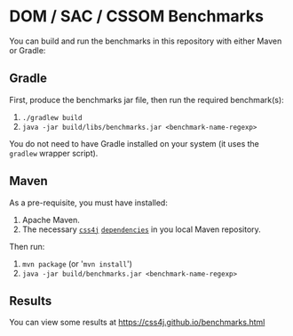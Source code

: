 # DOM / SAC / CSSOM Benchmarks

You can build and run the benchmarks in this repository with either Maven or Gradle:

## Gradle
First, produce the benchmarks jar file, then run the required benchmark(s):

1) `./gradlew build`
2) `java -jar build/libs/benchmarks.jar <benchmark-name-regexp>`

You do not need to have Gradle installed on your system (it uses the `gradlew` wrapper script).

## Maven
As a pre-requisite, you must have installed:

1) Apache Maven.
2) The necessary [`css4j`](https://raw.githubusercontent.com/css4j/css4j-dist/master/maven/install-css4j.sh) [`dependencies`](https://raw.githubusercontent.com/css4j/css4j-dist/master/maven/install-jclf.sh) in you local Maven repository.

Then run:

1) `mvn package` (or '`mvn install`')
2) `java -jar build/benchmarks.jar <benchmark-name-regexp>`

## Results
You can view some results at https://css4j.github.io/benchmarks.html
